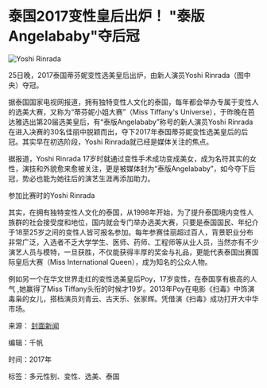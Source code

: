# 泰国2017变性皇后出炉！ "泰版Angelababy"夺后冠 

![Yoshi Rinrada](https://rs2.huanqiucdn.cn/huanqiu/image/www/common/200.jpg)

25日晚，2017泰国蒂芬妮变性选美皇后出炉，由新人演员Yoshi Rinrada（图中央）夺冠。

据泰国国家电视网报道，拥有独特变性人文化的泰国，每年都会举办专属于变性人的选美大赛，又称为“蒂芬妮小姐大赛”（Miss Tiffany's Universe），于昨晚在芭达雅选出第20届选美皇后，有“泰版Angelababy”称号的新人演员Yoshi Rinrada在进入决赛的30名佳丽中脱颖而出，夺下2017年泰国蒂芬妮变性选美皇后的后冠。其实早在初选阶段，Yoshi Rinrada就已经是媒体关注的焦点。

据报道，Yoshi Rinrada 17岁时就通过变性手术成功变成美女，成为名符其实的女性，演技和外貌愈来愈被关注，更是被媒体封为“泰版Angelababy”，如今夺下后冠，势必也能为她往后的演艺生涯再添加助力。

参加比赛时的Yoshi Rinrada

其实，在拥有独特变性人文化的泰国，从1998年开始，为了提升泰国境内变性人族群的社会接受度和地位，国内就会专门举办选美大赛，只要是泰国国民、年纪介于18至25岁之间的变性人皆可报名参加。每年参赛佳丽超过百人，背景职业分布非常广泛，入选者不乏大学学生、医师、药师、工程师等从业人员，当然亦有不少演艺人员与模特，一旦获胜，不仅能获得丰厚的奖金与礼品，更能代表泰国出赛国际皇后大赛（Miss International Queen），成为知名的公众人物。

例如另一个在华文世界走红的变性选美皇后Poy，17岁变性，在泰国享有极高的人气 ,她赢得了Miss Tiffany头衔的时候才19岁。2013年Poy在电影《扫毒》中饰演毒枭的女儿，搭档演员刘青云、古天乐、张家辉。凭借演《扫毒》成功打开大中华市场。

来源： [封面新闻](http://news.youth.cn/gj/201708/t20170826_10593371.htm)

编辑：千帆 

时间：2017年 

标签：多元性别、变性、选美、泰国
<!-- tcd_original_link https://world.huanqiu.com/article/9CaKrnK4UIg -->
